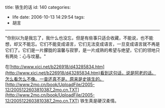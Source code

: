 title: 铁生的话
id: 140
categories:
  - life
date: 2006-10-13 14:29:54
tags:
  - 胡言
---

"你别以为是我忘了，我什么也没忘，但是有些事只适合收藏，不能说，也不能想，却又不能忘。它们不能变成语言，它们无法变成语言，一旦变成语言就不再是它们了。它们是一片朦胧的温馨与寂寥，是一片成熟的希望与绝望，它们的领地只有两处：心与坟墓。"

在[http://www.xici.net/b226918/d43285834.htm](http://www.xici.net/b226918/d43285834.htm)看到这句话，说是阿老的话。怎么看怎么不像。一查还真不是。原来是史铁生的。
[http://www.2mo.cn/book/UploadFile/2005-12/2005122603810387_2mo.cn.TXT](http://www.2mo.cn/book/UploadFile/2005-12/2005122603810387_2mo.cn.TXT)
铁生真是硬汉柔情。